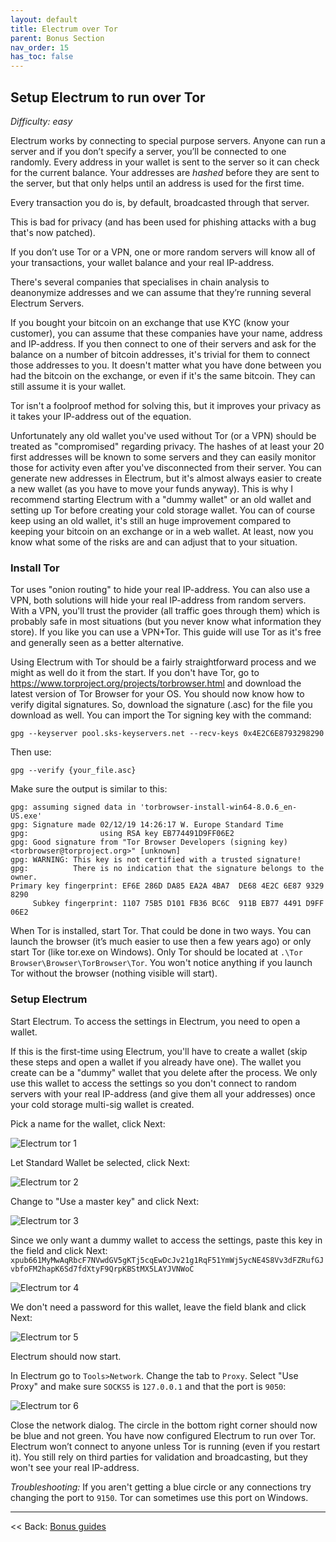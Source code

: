```yaml
---
layout: default
title: Electrum over Tor
parent: Bonus Section
nav_order: 15
has_toc: false
---
```


## Setup Electrum to run over Tor

*Difficulty: easy*

Electrum works by connecting to special purpose servers. 
Anyone can run a server and if you don’t specify a server, you’ll be connected to one randomly. Every address in your wallet is sent to the server so it can check for the current balance. Your addresses are *hashed* before they are sent to the server, but that only helps until an address is used for the first time. 

Every transaction you do is, by default, broadcasted through that server.

This is bad for privacy (and has been used for phishing attacks with a bug that's now patched).

If you don’t use Tor or a VPN, one or more random servers will know all of your transactions, your wallet balance and your real IP-address. 

There's several companies that specialises in chain analysis to deanonymize addresses and we can assume that they’re running several Electrum Servers. 

If you bought your bitcoin on an exchange that use KYC (know your customer), you can assume that these companies have your name, address and IP-address. If you then connect to one of their servers and ask for the balance on a number of bitcoin addresses, it's trivial for them to connect those addresses to you. It doesn't matter what you have done between you had the bitcoin on the exchange, or even if it's the same bitcoin. They can still assume it is your wallet. 

Tor isn't a foolproof method for solving this, but it improves your privacy as it takes your IP-address out of the equation.  

Unfortunately any old wallet you've used without Tor (or a VPN) should be treated as "compromised" regarding privacy. The hashes of at least your 20 first addresses will be known to some servers and they can easily monitor those for activity even after you've disconnected from their server. You can generate new addresses in Electrum, but it's almost always easier to create a new wallet (as you have to move your funds anyway). This is why I recommend starting Electrum with a "dummy wallet" or an old wallet and setting up Tor before creating your cold storage wallet. You can of course keep using an old wallet, it's still an huge improvement compared to keeping your bitcoin on an exchange or in a web wallet. At least, now you know what some of the risks are and can adjust that to your situation. 

### Install Tor

Tor uses "onion routing" to hide your real IP-address. 
You can also use a VPN, both solutions will hide your real IP-address from random servers. 
With a VPN, you'll trust the provider (all traffic goes through them) which is probably safe in most situations (but you never know what information they store). If you like you can use a VPN+Tor. This guide will use Tor as it's free and generally seen as a better alternative.

Using Electrum with Tor should be a fairly straightforward process and we might as well do it from the start. If you don't have Tor, go to https://www.torproject.org/projects/torbrowser.html and download the latest version of Tor Browser for your OS. You should now know how to verify digital signatures. So, download the signature (.asc) for the file you download as well. You can import the Tor signing key with the command:

`gpg --keyserver pool.sks-keyservers.net --recv-keys 0x4E2C6E8793298290`

Then use:

`gpg --verify {your_file.asc}`

Make sure the output is similar to this:
```
gpg: assuming signed data in 'torbrowser-install-win64-8.0.6_en-US.exe'
gpg: Signature made 02/12/19 14:26:17 W. Europe Standard Time
gpg:                using RSA key EB774491D9FF06E2
gpg: Good signature from "Tor Browser Developers (signing key) <torbrowser@torproject.org>" [unknown]
gpg: WARNING: This key is not certified with a trusted signature!
gpg:          There is no indication that the signature belongs to the owner.
Primary key fingerprint: EF6E 286D DA85 EA2A 4BA7  DE68 4E2C 6E87 9329 8290
     Subkey fingerprint: 1107 75B5 D101 FB36 BC6C  911B EB77 4491 D9FF 06E2
```

When Tor is installed, start Tor. That could be done in two ways. You can launch the browser (it’s much easier to use then a few years ago) or only start Tor (like tor.exe on Windows). Only Tor should be located at `.\Tor Browser\Browser\TorBrowser\Tor`. You won't notice anything if you launch Tor without the browser (nothing visible will start).

### Setup Electrum

Start Electrum. To access the settings in Electrum, you need to open a wallet. 

If this is the first-time using Electrum, you'll have to create a wallet (skip these steps and open a wallet if you already have one). The wallet you create can be a "dummy" wallet that you delete after the process. We only use this wallet to access the settings so you don't connect to random servers with your real IP-address (and give them all your addresses) once your cold storage multi-sig wallet is created.

Pick a name for the wallet, click Next:

![Electrum tor 1](images/electrum-tor.png)

Let Standard Wallet be selected, click Next:

![Electrum tor 2](images/electrum-tor2.png)

Change to "Use a master key" and click Next:

![Electrum tor 3](images/electrum-tor3.png)

Since we only want a dummy wallet to access the settings, paste this key in the field and click Next: `xpub661MyMwAqRbcF7NVwdGV5gKTj5cqEwDcJv21g1RqF51YmWj5ycNE4S8Vv3dFZRufGJvbfoFM2hapK6Sd7fdXtyF9QrpKBStMX5LAYJVNWoC`

![Electrum tor 4](images/electrum-tor4.png)

We don't need a password for this wallet, leave the field blank and click Next:

![Electrum tor 5](images/electrum-tor5.png)

Electrum should now start.

In Electrum go to `Tools>Network`. Change the tab to `Proxy`. Select "Use Proxy" and make sure `SOCKS5` is `127.0.0.1` and that the port is `9050`:

![Electrum tor 6](images/40_electrum_tor_6.png)

Close the network dialog. The circle in the bottom right corner should now be blue and not green. You have now configured Electrum to run over Tor. Electrum won’t connect to anyone unless Tor is running (even if you restart it). You still rely on third parties for validation and broadcasting, but they won't see your real IP-address.

*Troubleshooting:* If you aren't getting a blue circle or any connections try changing the port to `9150`. Tor can sometimes use this port on Windows.

------

<< Back: [Bonus guides](hodl-guide_60_bonus.md) 
